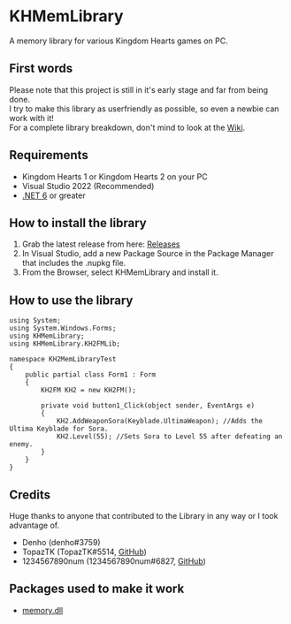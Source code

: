 

# KHMemLibrary
 A memory library for various Kingdom Hearts games on PC.

## First words
Please note that this project is still in it's early stage and far from being done.</br>
I try to make this library as userfriendly as possible, so even a newbie can work with it!</br>
For a complete library breakdown, don't mind to look at the [Wiki](https://github.com/Dekirai/KHMemLibrary/wiki).

## Requirements

 - Kingdom Hearts 1 or Kingdom Hearts 2 on your PC
 - Visual Studio 2022 (Recommended)
 - [.NET 6](https://dotnet.microsoft.com/download/dotnet) or greater

## How to install the library

 1. Grab the latest release from here: [Releases](https://github.com/Dekirai/KHMemLibrary/releases)
 2. In Visual Studio, add a new Package Source in the Package Manager that includes the .nupkg file.
 3. From the Browser, select KHMemLibrary and install it.
 
## How to use the library

    using System;
    using System.Windows.Forms;
    using KHMemLibrary;
    using KHMemLibrary.KH2FMLib;
    
    namespace KH2MemLibraryTest
    {
        public partial class Form1 : Form
        {
            KH2FM KH2 = new KH2FM();
    
            private void button1_Click(object sender, EventArgs e)
            {
                KH2.AddWeaponSora(Keyblade.UltimaWeapon); //Adds the Ultima Keyblade for Sora.
                KH2.Level(55); //Sets Sora to Level 55 after defeating an enemy.
            }
        }
    }

## Credits
Huge thanks to anyone that contributed to the Library in any way or I took advantage of.</br>

 - Denho (denho#3759)
 - TopazTK (TopazTK#5514, [GitHub](https://github.com/Topaz-Reality))
 - 1234567890num (1234567890num#6827, [GitHub](https://github.com/1234567890num))

## Packages used to make it work

 - [memory.dll](https://github.com/erfg12/memory.dll)
